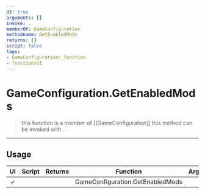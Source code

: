 ```yaml
---
UI: true
arguments: []
invoke: .
memberOf: GameConfiguration
methodname: GetEnabledMods
returns: []
script: false
tags:
- GameConfiguration/_function
- function/UI
---
```

# GameConfiguration.GetEnabledMods
> this function is a member of [[GameConfiguration]]
> this method can be invoked with `.`
-----
## Usage
|  UI | Script | Returns | Function | Arguments |
|:---:|:------:|-------:|:--------:|:---------|
|✓| ||GameConfiguration.GetEnabledMods||
